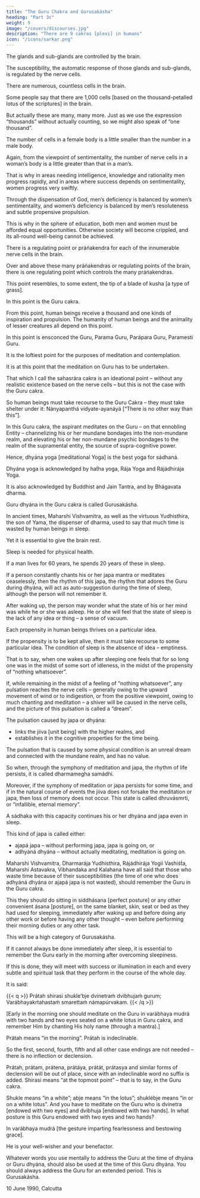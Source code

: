 ```yaml
---
title: "The Guru Chakra and Gurusakásha"
heading: "Part 3c"
weight: 9
image: "/covers/discourses.jpg"
description: "There are 9 cakras [plexi] in humans"
icon: "/icons/sarkar.png"
---
```




The glands and sub-glands are controlled by the brain. 

The susceptibility, the automatic response of those glands and sub-glands, is regulated by the nerve cells. 

There are numerous, countless cells in the brain. 

Some people say that there are 1,000 cells [based on the thousand-petalled lotus of the scriptures] in the brain. 

But actually these are many, many more. Just as we use the expression “thousands” without actually counting, so we might also speak of “one thousand”.

The number of cells in a female body is a little smaller than the number in a male body. 

Again, from the viewpoint of sentimentality, the number of nerve cells in a woman’s body is a little greater than that in a man’s. 

That is why in areas needing intelligence, knowledge and rationality men progress rapidly, and in areas where success depends on sentimentality, women progress very swiftly. 

Through the dispensation of God, men’s deficiency is balanced by women’s sentimentality, and women’s deficiency is balanced by men’s resoluteness and subtle propensive propulsion.

This is why in the sphere of education, both men and women must be afforded equal opportunities. Otherwise society will become crippled, and its all-round well-being cannot be achieved.

There is a regulating point or práńakendra for each of the innumerable nerve cells in the brain. 

Over and above these many práńakendras or regulating points of the brain, there is one regulating point which controls the many práńakendras. 

This point resembles, to some extent, the tip of a blade of kusha [a type of grass]. 

In this point is the Guru cakra. 

From this point, human beings receive a thousand and one kinds of inspiration and propulsion. The humanity of human beings and the animality of lesser creatures all depend on this point. 

In this point is ensconced the Guru, Parama Guru, Parápara Guru, Paramesti Guru. 

It is the loftiest point for the purposes of meditation and contemplation. 

It is at this point that the meditation on Guru has to be undertaken. 

That which I call the sahasrára cakra is an ideational point – without any realistic existence based on the nerve cells – but this is not the case with the Guru cakra. 

So human beings must take recourse to the Guru Cakra – they must take shelter under it: Nányapanthá vidyate-ayanáyá [“There is no other way than this”].

In this Guru cakra, the aspirant meditates on the Guru – on that ennobling Entity – channelizing his or her mundane bondages into the non-mundane realm, and elevating his or her non-mundane psychic bondages to the realm of the supramental entity, the source of supra-cognitive power.

Hence, dhyána yoga [meditational Yoga] is the best yoga for sádhaná. 

Dhyána yoga is acknowledged by hat́ha yoga, Rája Yoga and Rájádhirája Yoga.

It is also acknowledged by Buddhist and Jain Tantra, and by Bhágavata dharma. 

Guru dhyána in the Guru cakra is called Gurusakásha.

In ancient times, Maharshi Vishvamitra, as well as the virtuous Yudhisthira, the son of Yama, the dispenser of dharma, used to say that much time is wasted by human beings in sleep. 

Yet it is essential to give the brain rest. 

Sleep is needed for physical health. 

If a man lives for 60 years, he spends 20 years of these in sleep. 

If a person constantly chants his or her japa mantra or meditates ceaselessly, then the rhythm of this japa, the rhythm that adores the Guru during dhyána, will act as auto-suggestion during the time of sleep, although the person will not remember it.

After waking up, the person may wonder what the state of his or her mind was while he or she was asleep. He or she will feel that the state of sleep is the lack of any idea or thing – a sense of vacuum.

Each propensity in human beings thrives on a particular idea. 

If the propensity is to be kept alive, then it must take recourse to some particular idea. The condition of sleep is the absence of idea – emptiness. 

That is to say, when one wakes up after sleeping one feels that for so long one was in the midst of some sort of idleness, in the midst of the propensity of “nothing whatsoever”. 

If, while remaining in the midst of a feeling of “nothing whatsoever”, any pulsation reaches the nerve cells – generally owing to the upward movement of wind or to indigestion, or from the positive viewpoint, owing to much chanting and meditation – a shiver will be caused in the nerve cells, and the picture of this pulsation is called a “dream”.

The pulsation caused by japa or dhyána:
- links the jiiva [unit being] with the higher realms, and
- establishes it in the cognitive properties for the time being.

The pulsation that is caused by some physical condition is an unreal dream and connected with the mundane realm, and has no value. 

So when, through the symphony of meditation and japa, the rhythm of life persists, it is called dharmamegha samádhi. 

Moreover, if the symphony of meditation or japa persists for some time, and if in the natural course of events the jiiva does not forsake the meditation or japa, then loss of memory does not occur. This state is called dhruvásmrti, or “infallible, eternal memory”. 

A sádhaka with this capacity continues his or her dhyána and japa even in sleep. 

This kind of japa is called either:
- ajapá japa – without performing japa, japa is going on, or
- adhyáná dhyána – without actually meditating, meditation is going on.

Maharshi Vishvamitra, Dharmarája Yudhisthira, Rájádhirája Yogii Vashiśt́a, Maharshi Astavakra, Vibhandaka and Kalahana have all said that those who waste time because of their susceptibilities (the time of one who does adhyáná dhyána or ajapá japa is not wasted), should remember the Guru in the Guru cakra.

This they should do sitting in siddhásana [perfect posture] or any other convenient ásana [posture], on the same blanket, skin, seat or bed as they had used for sleeping, immediately after waking up and before doing any other work or before having any other thought – even before performing their morning duties or any other task. 

This will be a high category of Gurusakásha.

If it cannot always be done immediately after sleep, it is essential to remember the Guru early in the morning after overcoming sleepiness.

If this is done, they will meet with success or illumination in each and every subtle and spiritual task that they perform in the course of the whole day. 

It is said:

{{< q >}}
Prátah shirasi shukle’bje dvinetraḿ dvibhujaḿ gurum;
Varábhayakrtahastaḿ smarettaḿ námapúrvakam.
{{< /q >}}

[Early in the morning one should meditate on the Guru in varábhaya mudrá with two hands and two eyes seated on a white lotus in Guru cakra, and remember Him by chanting His holy name (through a mantra).]

Prátah means “in the morning”. Prátah is indeclinable.

So the first, second, fourth, fifth and all other case endings are not needed – there is no inflection or declension. 

Prátah, prátam, prátena, prátáya, prátát, prátasya and similar forms of declension will be out of place, since with an indeclinable word no suffix is added. Shirasi means “at the topmost point” – that is to say, in the Guru cakra. 

Shukle means “in a white”; abje means “in the lotus”; shuklébje means “in or on a white lotus”. And you have to meditate on the Guru who is dvinetra [endowed with two eyes] and dvibhuja [endowed with two hands]. In what posture is this Guru endowed with two eyes and two hands? 

In varábhaya mudrá [the gesture imparting fearlessness and bestowing grace]. 

He is your well-wisher and your benefactor.

Whatever words you use mentally to address the Guru at the time of dhyána or Guru dhyána, should also be used at the time of this Guru dhyána. You should always address the Guru for an extended period. This is Gurusakásha.

10 June 1990, Calcutta

<!-- Footnotes

(1) Guru in the Vedic language is derived gur + un; in later Sanskrit as gu + ru. The contents of this chapter consists of an elaboration on the word Gurusakásha. The author’s discourse on that day entailed linguistic discussion of a number of Sanskrit terms; the discussion of each term became an entry in the author’s linguistic encyclopedia Shabda Cayaniká (“Collection of Words”). –Eds.

(2) Ramprasad. –Eds.
 -->